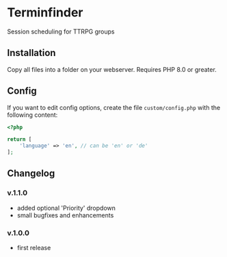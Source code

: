 # Terminfinder

Session scheduling for TTRPG groups

## Installation

Copy all files into a folder on your webserver. Requires PHP 8.0 or greater.

## Config

If you want to edit config options, create the file `custom/config.php` with the following content:

```php
<?php

return [
	'language' => 'en', // can be 'en' or 'de'
];

```

## Changelog

### v.1.1.0

- added optional 'Priority' dropdown
- small bugfixes and enhancements

### v.1.0.0

- first release
